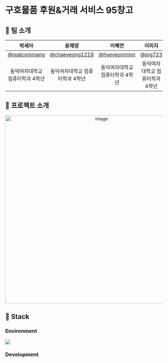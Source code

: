 # 구호물품 후원&거래 서비스 95창고

## 🙌 팀 소개

|**박세아**|**윤채영**|**이혜연**|**이미지**|          
|:---:|:---:|:---:|:---:|
| [@realcommang](https://github.com/realcommang)   |    [@chaeyeong1219](https://github.com/chaeyeong1219)  | [@hyeyeonnnnn](https://github.com/hyeyeonnnnn)  | [@jpg723](https://github.com/jpg723)  |
| 동덕여자대학교 컴퓨터학과 4학년 | 동덕여자대학교 컴퓨터학과 4학년 | 동덕여자대학교 컴퓨터학과 4학년 | 동덕여자대학교 컴퓨터학과 4학년 |
## 📑 프로젝트 소개
<div align="center">
<img width="600" alt="image" src="https://github.com/jpg723/SoftwareProject/assets/86431761/5cca0af2-42f2-49f9-a6c0-6a12834adc77">
</div>

## 🔧 Stack
### Environment
<img src="https://img.shields.io/badge/Visual Studio Code-3776AB?style=for-the-badge&logo=Visual Studio Code&logoColor=#007ACC">

### Development
### 
